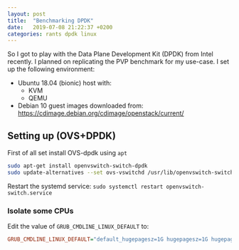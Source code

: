 ```yaml
---
layout: post
title:  "Benchmarking DPDK"
date:   2019-07-08 21:22:37 +0200
categories: rants dpdk linux
---
```


So I got to play with the Data Plane Development Kit (DPDK) from Intel recently. I planned on replicating the PVP benchmark for my use-case. I set up the following environment:

- Ubuntu 18.04 (bionic) host with:
    - KVM
    - QEMU
- Debian 10 guest images downloaded from: https://cdimage.debian.org/cdimage/openstack/current/

## Setting up (OVS+DPDK)
First of all set install OVS-dpdk using `apt`
```bash
sudo apt-get install openvswitch-switch-dpdk 
sudo update-alternatives --set ovs-vswitchd /usr/lib/openvswitch-switch-dpdk/ovs-vswitchd-dpdk
```

Restart the systemd service: `sudo systemctl restart openvswitch-switch.service`

### Isolate some CPUs
Edit the value of `GRUB_CMDLINE_LINUX_DEFAULT` to:
```ini
GRUB_CMDLINE_LINUX_DEFAULT="default_hugepagesz=1G hugepagesz=1G hugepages=4 hugepagesz=2M hugepages=2048 iommu=pt intel_iommu=on isolcpus=0,1"
```
